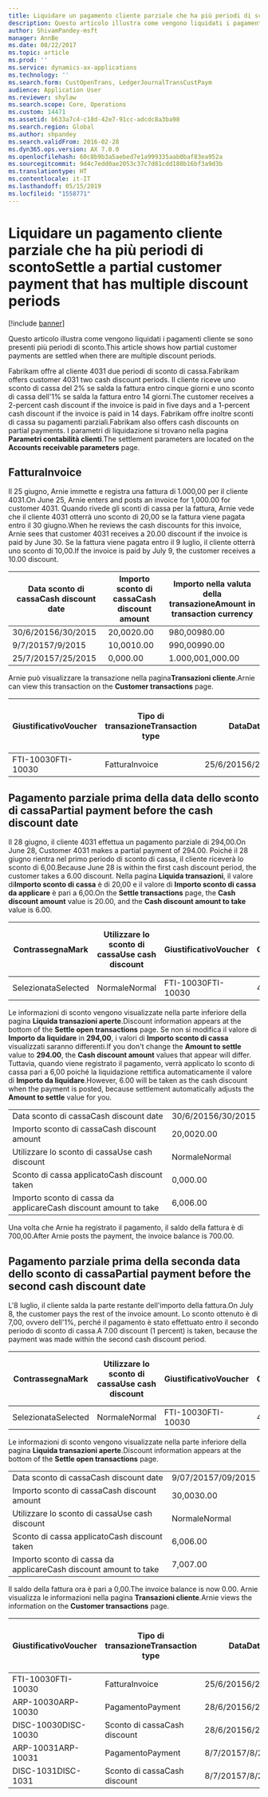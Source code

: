 ```yaml
---
title: Liquidare un pagamento cliente parziale che ha più periodi di sconto
description: Questo articolo illustra come vengono liquidati i pagamenti cliente se sono presenti più periodi di sconto.
author: ShivamPandey-msft
manager: AnnBe
ms.date: 08/22/2017
ms.topic: article
ms.prod: ''
ms.service: dynamics-ax-applications
ms.technology: ''
ms.search.form: CustOpenTrans, LedgerJournalTransCustPaym
audience: Application User
ms.reviewer: shylaw
ms.search.scope: Core, Operations
ms.custom: 14471
ms.assetid: b633a7c4-c18d-42e7-91cc-adcdc8a3ba98
ms.search.region: Global
ms.author: shpandey
ms.search.validFrom: 2016-02-28
ms.dyn365.ops.version: AX 7.0.0
ms.openlocfilehash: 60c8b9b3a5aebed7e1a999335aab0baf83ea952a
ms.sourcegitcommit: 9d4c7edd0ae2053c37c7d81cdd180b16bf3a9d3b
ms.translationtype: HT
ms.contentlocale: it-IT
ms.lasthandoff: 05/15/2019
ms.locfileid: "1558771"
---
```

# <a name="settle-a-partial-customer-payment-that-has-multiple-discount-periods"></a><span data-ttu-id="05759-103">Liquidare un pagamento cliente parziale che ha più periodi di sconto</span><span class="sxs-lookup"><span data-stu-id="05759-103">Settle a partial customer payment that has multiple discount periods</span></span>

[!include [banner](../includes/banner.md)]

<span data-ttu-id="05759-104">Questo articolo illustra come vengono liquidati i pagamenti cliente se sono presenti più periodi di sconto.</span><span class="sxs-lookup"><span data-stu-id="05759-104">This article shows how partial customer payments are settled when there are multiple discount periods.</span></span>

<span data-ttu-id="05759-105">Fabrikam offre al cliente 4031 due periodi di sconto di cassa.</span><span class="sxs-lookup"><span data-stu-id="05759-105">Fabrikam offers customer 4031 two cash discount periods.</span></span> <span data-ttu-id="05759-106">Il cliente riceve uno sconto di cassa del 2% se salda la fattura entro cinque giorni e uno sconto di cassa dell'1% se salda la fattura entro 14 giorni.</span><span class="sxs-lookup"><span data-stu-id="05759-106">The customer receives a 2-percent cash discount if the invoice is paid in five days and a 1-percent cash discount if the invoice is paid in 14 days.</span></span> <span data-ttu-id="05759-107">Fabrikam offre inoltre sconti di cassa su pagamenti parziali.</span><span class="sxs-lookup"><span data-stu-id="05759-107">Fabrikam also offers cash discounts on partial payments.</span></span> <span data-ttu-id="05759-108">I parametri di liquidazione si trovano nella pagina **Parametri contabilità clienti**.</span><span class="sxs-lookup"><span data-stu-id="05759-108">The settlement parameters are located on the **Accounts receivable parameters** page.</span></span>

## <a name="invoice"></a><span data-ttu-id="05759-109">Fattura</span><span class="sxs-lookup"><span data-stu-id="05759-109">Invoice</span></span>
<span data-ttu-id="05759-110">Il 25 giugno, Arnie immette e registra una fattura di 1.000,00 per il cliente 4031.</span><span class="sxs-lookup"><span data-stu-id="05759-110">On June 25, Arnie enters and posts an invoice for 1,000.00 for customer 4031.</span></span> <span data-ttu-id="05759-111">Quando rivede gli sconti di cassa per la fattura, Arnie vede che il cliente 4031 otterrà uno sconto di 20,00 se la fattura viene pagata entro il 30 giugno.</span><span class="sxs-lookup"><span data-stu-id="05759-111">When he reviews the cash discounts for this invoice, Arnie sees that customer 4031 receives a 20.00 discount if the invoice is paid by June 30.</span></span> <span data-ttu-id="05759-112">Se la fattura viene pagata entro il 9 luglio, il cliente otterrà uno sconto di 10,00.</span><span class="sxs-lookup"><span data-stu-id="05759-112">If the invoice is paid by July 9, the customer receives a 10.00 discount.</span></span>

| <span data-ttu-id="05759-113">Data sconto di cassa</span><span class="sxs-lookup"><span data-stu-id="05759-113">Cash discount date</span></span> | <span data-ttu-id="05759-114">Importo sconto di cassa</span><span class="sxs-lookup"><span data-stu-id="05759-114">Cash discount amount</span></span> | <span data-ttu-id="05759-115">Importo nella valuta della transazione</span><span class="sxs-lookup"><span data-stu-id="05759-115">Amount in transaction currency</span></span> |
|--------------------|----------------------|--------------------------------|
| <span data-ttu-id="05759-116">30/6/2015</span><span class="sxs-lookup"><span data-stu-id="05759-116">6/30/2015</span></span>          | <span data-ttu-id="05759-117">20,00</span><span class="sxs-lookup"><span data-stu-id="05759-117">20.00</span></span>                | <span data-ttu-id="05759-118">980,00</span><span class="sxs-lookup"><span data-stu-id="05759-118">980.00</span></span>                         |
| <span data-ttu-id="05759-119">9/7/2015</span><span class="sxs-lookup"><span data-stu-id="05759-119">7/9/2015</span></span>           | <span data-ttu-id="05759-120">10,00</span><span class="sxs-lookup"><span data-stu-id="05759-120">10.00</span></span>                | <span data-ttu-id="05759-121">990,00</span><span class="sxs-lookup"><span data-stu-id="05759-121">990.00</span></span>                         |
| <span data-ttu-id="05759-122">25/7/2015</span><span class="sxs-lookup"><span data-stu-id="05759-122">7/25/2015</span></span>          | <span data-ttu-id="05759-123">0,00</span><span class="sxs-lookup"><span data-stu-id="05759-123">0.00</span></span>                 | <span data-ttu-id="05759-124">1.000,00</span><span class="sxs-lookup"><span data-stu-id="05759-124">1,000.00</span></span>                       |

<span data-ttu-id="05759-125">Arnie può visualizzare la transazione nella pagina**Transazioni cliente**.</span><span class="sxs-lookup"><span data-stu-id="05759-125">Arnie can view this transaction on the **Customer transactions** page.</span></span>

| <span data-ttu-id="05759-126">Giustificativo</span><span class="sxs-lookup"><span data-stu-id="05759-126">Voucher</span></span>   | <span data-ttu-id="05759-127">Tipo di transazione</span><span class="sxs-lookup"><span data-stu-id="05759-127">Transaction type</span></span> | <span data-ttu-id="05759-128">Data</span><span class="sxs-lookup"><span data-stu-id="05759-128">Date</span></span>      | <span data-ttu-id="05759-129">Fattura</span><span class="sxs-lookup"><span data-stu-id="05759-129">Invoice</span></span> | <span data-ttu-id="05759-130">Importo Dare in valuta transazione</span><span class="sxs-lookup"><span data-stu-id="05759-130">Amount in transaction currency debit</span></span> | <span data-ttu-id="05759-131">Importo Avere in valuta transazione</span><span class="sxs-lookup"><span data-stu-id="05759-131">Amount in transaction currency credit</span></span> | <span data-ttu-id="05759-132">Saldo</span><span class="sxs-lookup"><span data-stu-id="05759-132">Balance</span></span>  | <span data-ttu-id="05759-133">Valuta</span><span class="sxs-lookup"><span data-stu-id="05759-133">Currency</span></span> |
|-----------|------------------|-----------|---------|--------------------------------------|---------------------------------------|----------|----------|
| <span data-ttu-id="05759-134">FTI-10030</span><span class="sxs-lookup"><span data-stu-id="05759-134">FTI-10030</span></span> | <span data-ttu-id="05759-135">Fattura</span><span class="sxs-lookup"><span data-stu-id="05759-135">Invoice</span></span>          | <span data-ttu-id="05759-136">25/6/2015</span><span class="sxs-lookup"><span data-stu-id="05759-136">6/25/2015</span></span> | <span data-ttu-id="05759-137">10030</span><span class="sxs-lookup"><span data-stu-id="05759-137">10030</span></span>   | <span data-ttu-id="05759-138">1.000,00</span><span class="sxs-lookup"><span data-stu-id="05759-138">1,000.00</span></span>                             |                                       | <span data-ttu-id="05759-139">1.000,00</span><span class="sxs-lookup"><span data-stu-id="05759-139">1,000.00</span></span> | <span data-ttu-id="05759-140">GBP</span><span class="sxs-lookup"><span data-stu-id="05759-140">USD</span></span>      |

## <a name="partial-payment-before-the-cash-discount-date"></a><span data-ttu-id="05759-141">Pagamento parziale prima della data dello sconto di cassa</span><span class="sxs-lookup"><span data-stu-id="05759-141">Partial payment before the cash discount date</span></span>
<span data-ttu-id="05759-142">Il 28 giugno, il cliente 4031 effettua un pagamento parziale di 294,00.</span><span class="sxs-lookup"><span data-stu-id="05759-142">On June 28, Customer 4031 makes a partial payment of 294.00.</span></span> <span data-ttu-id="05759-143">Poiché il 28 giugno rientra nel primo periodo di sconto di cassa, il cliente riceverà lo sconto di 6,00.</span><span class="sxs-lookup"><span data-stu-id="05759-143">Because June 28 is within the first cash discount period, the customer takes a 6.00 discount.</span></span> <span data-ttu-id="05759-144">Nella pagina **Liquida transazioni**, il valore di**Importo sconto di cassa** è di 20,00 e il valore di **Importo sconto di cassa da applicare** è pari a 6,00.</span><span class="sxs-lookup"><span data-stu-id="05759-144">On the **Settle transactions** page, the **Cash discount amount** value is 20.00, and the **Cash discount amount to take** value is 6.00.</span></span>

| <span data-ttu-id="05759-145">Contrassegna</span><span class="sxs-lookup"><span data-stu-id="05759-145">Mark</span></span>     | <span data-ttu-id="05759-146">Utilizzare lo sconto di cassa</span><span class="sxs-lookup"><span data-stu-id="05759-146">Use cash discount</span></span> | <span data-ttu-id="05759-147">Giustificativo</span><span class="sxs-lookup"><span data-stu-id="05759-147">Voucher</span></span>   | <span data-ttu-id="05759-148">Conto</span><span class="sxs-lookup"><span data-stu-id="05759-148">Account</span></span> | <span data-ttu-id="05759-149">Data</span><span class="sxs-lookup"><span data-stu-id="05759-149">Date</span></span>      | <span data-ttu-id="05759-150">Data di scadenza</span><span class="sxs-lookup"><span data-stu-id="05759-150">Due date</span></span>  | <span data-ttu-id="05759-151">Fattura</span><span class="sxs-lookup"><span data-stu-id="05759-151">Invoice</span></span> | <span data-ttu-id="05759-152">Importo nella valuta della transazione</span><span class="sxs-lookup"><span data-stu-id="05759-152">Amount in transaction currency</span></span> | <span data-ttu-id="05759-153">Valuta</span><span class="sxs-lookup"><span data-stu-id="05759-153">Currency</span></span> | <span data-ttu-id="05759-154">Importo da liquidare</span><span class="sxs-lookup"><span data-stu-id="05759-154">Amount to settle</span></span> |
|----------|-------------------|-----------|---------|-----------|-----------|---------|--------------------------------|----------|------------------|
| <span data-ttu-id="05759-155">Selezionata</span><span class="sxs-lookup"><span data-stu-id="05759-155">Selected</span></span> | <span data-ttu-id="05759-156">Normale</span><span class="sxs-lookup"><span data-stu-id="05759-156">Normal</span></span>            | <span data-ttu-id="05759-157">FTI-10030</span><span class="sxs-lookup"><span data-stu-id="05759-157">FTI-10030</span></span> | <span data-ttu-id="05759-158">4031</span><span class="sxs-lookup"><span data-stu-id="05759-158">4031</span></span>    | <span data-ttu-id="05759-159">25/6/2015</span><span class="sxs-lookup"><span data-stu-id="05759-159">6/25/2015</span></span> | <span data-ttu-id="05759-160">25/7/2015</span><span class="sxs-lookup"><span data-stu-id="05759-160">7/25/2015</span></span> | <span data-ttu-id="05759-161">10030</span><span class="sxs-lookup"><span data-stu-id="05759-161">10030</span></span>   | <span data-ttu-id="05759-162">1.000,00</span><span class="sxs-lookup"><span data-stu-id="05759-162">1,000.00</span></span>                       | <span data-ttu-id="05759-163">GBP</span><span class="sxs-lookup"><span data-stu-id="05759-163">USD</span></span>      | <span data-ttu-id="05759-164">294,00</span><span class="sxs-lookup"><span data-stu-id="05759-164">294.00</span></span>           |

<span data-ttu-id="05759-165">Le informazioni di sconto vengono visualizzate nella parte inferiore della pagina **Liquida transazioni aperte**.</span><span class="sxs-lookup"><span data-stu-id="05759-165">Discount information appears at the bottom of the **Settle open transactions** page.</span></span> <span data-ttu-id="05759-166">Se non si modifica il valore di **Importo da liquidare** in **294,00**, i valori di **Importo sconto di cassa** visualizzati saranno differenti.</span><span class="sxs-lookup"><span data-stu-id="05759-166">If you don't change the **Amount to settle** value to **294.00**, the **Cash discount amount** values that appear will differ.</span></span> <span data-ttu-id="05759-167">Tuttavia, quando viene registrato il pagamento, verrà applicato lo sconto di cassa pari a 6,00 poiché la liquidazione rettifica automaticamente il valore di **Importo da liquidare**.</span><span class="sxs-lookup"><span data-stu-id="05759-167">However, 6.00 will be taken as the cash discount when the payment is posted, because settlement automatically adjusts the **Amount to settle** value for you.</span></span>

|                              |           |
|------------------------------|-----------|
| <span data-ttu-id="05759-168">Data sconto di cassa</span><span class="sxs-lookup"><span data-stu-id="05759-168">Cash discount date</span></span>           | <span data-ttu-id="05759-169">30/6/2015</span><span class="sxs-lookup"><span data-stu-id="05759-169">6/30/2015</span></span> |
| <span data-ttu-id="05759-170">Importo sconto di cassa</span><span class="sxs-lookup"><span data-stu-id="05759-170">Cash discount amount</span></span>         | <span data-ttu-id="05759-171">20,00</span><span class="sxs-lookup"><span data-stu-id="05759-171">20.00</span></span>     |
| <span data-ttu-id="05759-172">Utilizzare lo sconto di cassa</span><span class="sxs-lookup"><span data-stu-id="05759-172">Use cash discount</span></span>            | <span data-ttu-id="05759-173">Normale</span><span class="sxs-lookup"><span data-stu-id="05759-173">Normal</span></span>    |
| <span data-ttu-id="05759-174">Sconto di cassa applicato</span><span class="sxs-lookup"><span data-stu-id="05759-174">Cash discount taken</span></span>          | <span data-ttu-id="05759-175">0,00</span><span class="sxs-lookup"><span data-stu-id="05759-175">0.00</span></span>      |
| <span data-ttu-id="05759-176">Importo sconto di cassa da applicare</span><span class="sxs-lookup"><span data-stu-id="05759-176">Cash discount amount to take</span></span> | <span data-ttu-id="05759-177">6,00</span><span class="sxs-lookup"><span data-stu-id="05759-177">6.00</span></span>      |

<span data-ttu-id="05759-178">Una volta che Arnie ha registrato il pagamento, il saldo della fattura è di 700,00.</span><span class="sxs-lookup"><span data-stu-id="05759-178">After Arnie posts the payment, the invoice balance is 700.00.</span></span>

## <a name="partial-payment-before-the-second-cash-discount-date"></a><span data-ttu-id="05759-179">Pagamento parziale prima della seconda data dello sconto di cassa</span><span class="sxs-lookup"><span data-stu-id="05759-179">Partial payment before the second cash discount date</span></span>
<span data-ttu-id="05759-180">L'8 luglio, il cliente salda la parte restante dell'importo della fattura.</span><span class="sxs-lookup"><span data-stu-id="05759-180">On July 8, the customer pays the rest of the invoice amount.</span></span> <span data-ttu-id="05759-181">Lo sconto ottenuto è di 7,00, ovvero dell'1%, perché il pagamento è stato effettuato entro il secondo periodo di sconto di cassa.</span><span class="sxs-lookup"><span data-stu-id="05759-181">A 7.00 discount (1 percent) is taken, because the payment was made within the second cash discount period.</span></span>

| <span data-ttu-id="05759-182">Contrassegna</span><span class="sxs-lookup"><span data-stu-id="05759-182">Mark</span></span>     | <span data-ttu-id="05759-183">Utilizzare lo sconto di cassa</span><span class="sxs-lookup"><span data-stu-id="05759-183">Use cash discount</span></span> | <span data-ttu-id="05759-184">Giustificativo</span><span class="sxs-lookup"><span data-stu-id="05759-184">Voucher</span></span>   | <span data-ttu-id="05759-185">Conto</span><span class="sxs-lookup"><span data-stu-id="05759-185">Account</span></span> | <span data-ttu-id="05759-186">Data</span><span class="sxs-lookup"><span data-stu-id="05759-186">Date</span></span>      | <span data-ttu-id="05759-187">Data di scadenza</span><span class="sxs-lookup"><span data-stu-id="05759-187">Due date</span></span>  | <span data-ttu-id="05759-188">Fattura</span><span class="sxs-lookup"><span data-stu-id="05759-188">Invoice</span></span> | <span data-ttu-id="05759-189">Importo Dare in valuta transazione</span><span class="sxs-lookup"><span data-stu-id="05759-189">Amount in transaction currency debit</span></span> | <span data-ttu-id="05759-190">Importo Avere in valuta transazione</span><span class="sxs-lookup"><span data-stu-id="05759-190">Amount in transaction currency credit</span></span> | <span data-ttu-id="05759-191">Valuta</span><span class="sxs-lookup"><span data-stu-id="05759-191">Currency</span></span> | <span data-ttu-id="05759-192">Importo da liquidare</span><span class="sxs-lookup"><span data-stu-id="05759-192">Amount to settle</span></span> |
|----------|-------------------|-----------|---------|-----------|-----------|---------|--------------------------------------|---------------------------------------|----------|------------------|
| <span data-ttu-id="05759-193">Selezionata</span><span class="sxs-lookup"><span data-stu-id="05759-193">Selected</span></span> | <span data-ttu-id="05759-194">Normale</span><span class="sxs-lookup"><span data-stu-id="05759-194">Normal</span></span>            | <span data-ttu-id="05759-195">FTI-10030</span><span class="sxs-lookup"><span data-stu-id="05759-195">FTI-10030</span></span> | <span data-ttu-id="05759-196">4031</span><span class="sxs-lookup"><span data-stu-id="05759-196">4031</span></span>    | <span data-ttu-id="05759-197">25/6/2015</span><span class="sxs-lookup"><span data-stu-id="05759-197">6/25/2015</span></span> | <span data-ttu-id="05759-198">25/7/2015</span><span class="sxs-lookup"><span data-stu-id="05759-198">7/25/2015</span></span> | <span data-ttu-id="05759-199">10030</span><span class="sxs-lookup"><span data-stu-id="05759-199">10030</span></span>   | <span data-ttu-id="05759-200">700,00</span><span class="sxs-lookup"><span data-stu-id="05759-200">700.00</span></span>                               |                                       | <span data-ttu-id="05759-201">GBP</span><span class="sxs-lookup"><span data-stu-id="05759-201">USD</span></span>      | <span data-ttu-id="05759-202">693,00</span><span class="sxs-lookup"><span data-stu-id="05759-202">693.00</span></span>           |

<span data-ttu-id="05759-203">Le informazioni di sconto vengono visualizzate nella parte inferiore della pagina **Liquida transazioni aperte**.</span><span class="sxs-lookup"><span data-stu-id="05759-203">Discount information appears at the bottom of the **Settle open transactions** page.</span></span>

|                              |           |
|------------------------------|-----------|
| <span data-ttu-id="05759-204">Data sconto di cassa</span><span class="sxs-lookup"><span data-stu-id="05759-204">Cash discount date</span></span>           | <span data-ttu-id="05759-205">9/07/2015</span><span class="sxs-lookup"><span data-stu-id="05759-205">7/09/2015</span></span> |
| <span data-ttu-id="05759-206">Importo sconto di cassa</span><span class="sxs-lookup"><span data-stu-id="05759-206">Cash discount amount</span></span>         | <span data-ttu-id="05759-207">30,00</span><span class="sxs-lookup"><span data-stu-id="05759-207">30.00</span></span>     |
| <span data-ttu-id="05759-208">Utilizzare lo sconto di cassa</span><span class="sxs-lookup"><span data-stu-id="05759-208">Use cash discount</span></span>            | <span data-ttu-id="05759-209">Normale</span><span class="sxs-lookup"><span data-stu-id="05759-209">Normal</span></span>    |
| <span data-ttu-id="05759-210">Sconto di cassa applicato</span><span class="sxs-lookup"><span data-stu-id="05759-210">Cash discount taken</span></span>          | <span data-ttu-id="05759-211">6,00</span><span class="sxs-lookup"><span data-stu-id="05759-211">6.00</span></span>      |
| <span data-ttu-id="05759-212">Importo sconto di cassa da applicare</span><span class="sxs-lookup"><span data-stu-id="05759-212">Cash discount amount to take</span></span> | <span data-ttu-id="05759-213">7,00</span><span class="sxs-lookup"><span data-stu-id="05759-213">7.00</span></span>      |

<span data-ttu-id="05759-214">Il saldo della fattura ora è pari a 0,00.</span><span class="sxs-lookup"><span data-stu-id="05759-214">The invoice balance is now 0.00.</span></span> <span data-ttu-id="05759-215">Arnie visualizza le informazioni nella pagina **Transazioni cliente**.</span><span class="sxs-lookup"><span data-stu-id="05759-215">Arnie views the information on the **Customer transactions** page.</span></span>

| <span data-ttu-id="05759-216">Giustificativo</span><span class="sxs-lookup"><span data-stu-id="05759-216">Voucher</span></span>    | <span data-ttu-id="05759-217">Tipo di transazione</span><span class="sxs-lookup"><span data-stu-id="05759-217">Transaction type</span></span> | <span data-ttu-id="05759-218">Data</span><span class="sxs-lookup"><span data-stu-id="05759-218">Date</span></span>      | <span data-ttu-id="05759-219">Fattura</span><span class="sxs-lookup"><span data-stu-id="05759-219">Invoice</span></span> | <span data-ttu-id="05759-220">Importo Dare in valuta transazione</span><span class="sxs-lookup"><span data-stu-id="05759-220">Amount in transaction currency debit</span></span> | <span data-ttu-id="05759-221">Importo Avere in valuta transazione</span><span class="sxs-lookup"><span data-stu-id="05759-221">Amount in transaction currency credit</span></span> | <span data-ttu-id="05759-222">Saldo</span><span class="sxs-lookup"><span data-stu-id="05759-222">Balance</span></span> | <span data-ttu-id="05759-223">Valuta</span><span class="sxs-lookup"><span data-stu-id="05759-223">Currency</span></span> |
|------------|------------------|-----------|---------|--------------------------------------|---------------------------------------|---------|----------|
| <span data-ttu-id="05759-224">FTI-10030</span><span class="sxs-lookup"><span data-stu-id="05759-224">FTI-10030</span></span>  | <span data-ttu-id="05759-225">Fattura</span><span class="sxs-lookup"><span data-stu-id="05759-225">Invoice</span></span>          | <span data-ttu-id="05759-226">25/6/2015</span><span class="sxs-lookup"><span data-stu-id="05759-226">6/25/2015</span></span> | <span data-ttu-id="05759-227">10030</span><span class="sxs-lookup"><span data-stu-id="05759-227">10030</span></span>   | <span data-ttu-id="05759-228">1.000,00</span><span class="sxs-lookup"><span data-stu-id="05759-228">1,000.00</span></span>                             |                                       | <span data-ttu-id="05759-229">0,00</span><span class="sxs-lookup"><span data-stu-id="05759-229">0.00</span></span>    | <span data-ttu-id="05759-230">GBP</span><span class="sxs-lookup"><span data-stu-id="05759-230">USD</span></span>      |
| <span data-ttu-id="05759-231">ARP-10030</span><span class="sxs-lookup"><span data-stu-id="05759-231">ARP-10030</span></span>  |  <span data-ttu-id="05759-232">Pagamento</span><span class="sxs-lookup"><span data-stu-id="05759-232">Payment</span></span>         | <span data-ttu-id="05759-233">28/6/2015</span><span class="sxs-lookup"><span data-stu-id="05759-233">6/28/2015</span></span> |         |                                      | <span data-ttu-id="05759-234">294,00</span><span class="sxs-lookup"><span data-stu-id="05759-234">294.00</span></span>                                | <span data-ttu-id="05759-235">0,00</span><span class="sxs-lookup"><span data-stu-id="05759-235">0.00</span></span>    | <span data-ttu-id="05759-236">GBP</span><span class="sxs-lookup"><span data-stu-id="05759-236">USD</span></span>      |
| <span data-ttu-id="05759-237">DISC-10030</span><span class="sxs-lookup"><span data-stu-id="05759-237">DISC-10030</span></span> |  <span data-ttu-id="05759-238">Sconto di cassa</span><span class="sxs-lookup"><span data-stu-id="05759-238">Cash discount</span></span>   | <span data-ttu-id="05759-239">28/6/2015</span><span class="sxs-lookup"><span data-stu-id="05759-239">6/28/2015</span></span> |         |                                      | <span data-ttu-id="05759-240">6,00</span><span class="sxs-lookup"><span data-stu-id="05759-240">6.00</span></span>                                  | <span data-ttu-id="05759-241">0,00</span><span class="sxs-lookup"><span data-stu-id="05759-241">0.00</span></span>    | <span data-ttu-id="05759-242">GBP</span><span class="sxs-lookup"><span data-stu-id="05759-242">USD</span></span>      |
| <span data-ttu-id="05759-243">ARP-10031</span><span class="sxs-lookup"><span data-stu-id="05759-243">ARP-10031</span></span>  |  <span data-ttu-id="05759-244">Pagamento</span><span class="sxs-lookup"><span data-stu-id="05759-244">Payment</span></span>         | <span data-ttu-id="05759-245">8/7/2015</span><span class="sxs-lookup"><span data-stu-id="05759-245">7/8/2015</span></span>  |         |                                      | <span data-ttu-id="05759-246">693,00</span><span class="sxs-lookup"><span data-stu-id="05759-246">693.00</span></span>                                | <span data-ttu-id="05759-247">0,00</span><span class="sxs-lookup"><span data-stu-id="05759-247">0.00</span></span>    | <span data-ttu-id="05759-248">GBP</span><span class="sxs-lookup"><span data-stu-id="05759-248">USD</span></span>      |
| <span data-ttu-id="05759-249">DISC-1031</span><span class="sxs-lookup"><span data-stu-id="05759-249">DISC-1031</span></span>  |  <span data-ttu-id="05759-250">Sconto di cassa</span><span class="sxs-lookup"><span data-stu-id="05759-250">Cash discount</span></span>   | <span data-ttu-id="05759-251">8/7/2015</span><span class="sxs-lookup"><span data-stu-id="05759-251">7/8/2015</span></span>  |         |                                      | <span data-ttu-id="05759-252">7,00</span><span class="sxs-lookup"><span data-stu-id="05759-252">7.00</span></span>                                  | <span data-ttu-id="05759-253">0,00</span><span class="sxs-lookup"><span data-stu-id="05759-253">0.00</span></span>    | <span data-ttu-id="05759-254">GBP</span><span class="sxs-lookup"><span data-stu-id="05759-254">USD</span></span>      |





